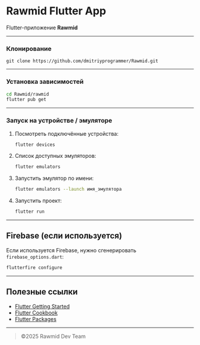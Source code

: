 # Rawmid Flutter App

Flutter-приложение **Rawmid**

---

### Клонирование

```
git clone https://github.com/dmitriyprogrammer/Rawmid.git
```

---

### Установка зависимостей

```bash
cd Rawmid/rawmid
flutter pub get
```

---

### Запуск на устройстве / эмуляторе

1. Посмотреть подключённые устройства:
   ```bash
   flutter devices
   ```

2. Список доступных эмуляторов:
   ```bash
   flutter emulators
   ```

3. Запустить эмулятор по имени:
   ```bash
   flutter emulators --launch имя_эмулятора
   ```

4. Запустить проект:
   ```bash
   flutter run
   ```

---

## Firebase (если используется)

Если используется Firebase, нужно сгенерировать `firebase_options.dart`:
```bash
flutterfire configure
```

---

## Полезные ссылки

- [Flutter Getting Started](https://docs.flutter.dev/get-started)
- [Flutter Cookbook](https://docs.flutter.dev/cookbook)
- [Flutter Packages](https://pub.dev)

---

> ©2025 Rawmid Dev Team